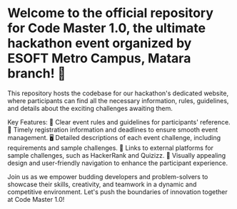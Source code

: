 # Welcome to the official repository for Code Master 1.0, the ultimate hackathon event organized by ESOFT Metro Campus, Matara branch! 🚀

This repository hosts the codebase for our hackathon's dedicated website, where participants can find all the necessary information, rules, guidelines, and details about the exciting challenges awaiting them.

Key Features:
📝 Clear event rules and guidelines for participants' reference.
📅 Timely registration information and deadlines to ensure smooth event management.
🖥️ Detailed descriptions of each event challenge, including requirements and sample challenges.
🔗 Links to external platforms for sample challenges, such as HackerRank and Quizizz.
🎨 Visually appealing design and user-friendly navigation to enhance the participant experience.

Join us as we empower budding developers and problem-solvers to showcase their skills, creativity, and teamwork in a dynamic and competitive environment. Let's push the boundaries of innovation together at Code Master 1.0!
